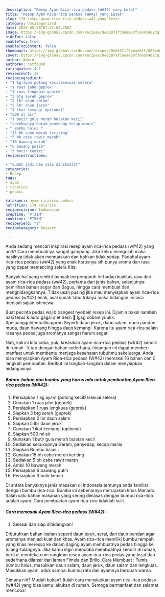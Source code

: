 ```yaml
---
description: "Resep Ayam Rica-rica pedass (W#42) yang Lezat"
title: "Resep Ayam Rica-rica pedass (W#42) yang Lezat"
slug: 115-resep-ayam-rica-rica-pedass-w42-yang-lezat
category: Uncategorized
date: 2022-05-26T07:52:07.760Z
image: https://img-global.cpcdn.com/recipes/9e01071f5beae63f/680x482cq70/ayam-rica-rica-pedass-w42-foto-resep-utama.jpg
hideToc: false
enableToc: true
enableTocContent: false
thumbnail: https://img-global.cpcdn.com/recipes/9e01071f5beae63f/680x482cq70/ayam-rica-rica-pedass-w42-foto-resep-utama.jpg
cover: https://img-global.cpcdn.com/recipes/9e01071f5beae63f/680x482cq70/ayam-rica-rica-pedass-w42-foto-resep-utama.jpg
author: Admin
authorAv: notfound
ratingvalue: 4.7
reviewcount: 15
recipeingredient:
- "1 kg ayam potong kecil2sesuai selera"
- "1 ruas jahe geprek"
- "1 ruas lengkuas geprek"
- "3 btg sereh geprek"
- "2 lbr daun salam"
- "5 lbr daun jeruk"
- "1 ikat kemangi optional"
- "500 ml air"
- "1 butir gula merah bulatan kecil"
- "secukupnya Garam penyedap kecap manis"
- " Bumbu halus "
- "15 bh cabe merah keriting"
- "5 bh cabe rawit merah"
- "10 bawang merah"
- "6 bawang putih"
- "3 butir kemiri"
recipeinstructions:

- "Sudah jadi dan siap dinikmati!"
categories:
- Resep
tags:
- ayam
- ricarica
- pedass

katakunci: ayam ricarica pedass 
nutrition: 174 calories
recipecuisine: Indonesian
preptime: "PT31M"
cooktime: "PT53M"
recipeyield: "1"
recipecategory: Dessert

---
```





Anda sedang mencari inspirasi resep ayam rica-rica pedass (w#42) yang unik? Cara membuatnya sangat gampang. Jika keliru mengolah maka hasilnya tidak akan memuaskan dan bahkan tidak sedap. Padahal ayam rica-rica pedass (w#42) yang enak harusnya sih punya aroma dan rasa yang dapat memancing selera Kita.





Banyak hal yang sedikit banyak berpengaruh terhadap kualitas rasa dari ayam rica-rica pedass (w#42), pertama dari jenis bahan, selanjutnya pemilihan bahan segar dan Bagus, hingga cara membuat dan menghidangkannya. Tidak usah pusing jika mau menyiapkan ayam rica-rica pedass (w#42) enak,      asal sudah tahu triknya maka hidangan ini bisa menjadi sajian istimewa.














Buat pecinta pedas wajib bangeet nyobain resep ini. Dijamin bakal nambah nasi terus &amp; auto gagal diet dech 🤭 lgsg cobain yuukk. #pejuanggoldenbatikappron Seperti daun jeruk, daun salam, daun pandan muda, daun bawang hingga daun kemangi. Karena itu ayam rica-rica selain rasanya pedas juga aromanya sangat harum segar.






Nah, kali ini kita coba, yuk, kreasikan ayam rica-rica pedass (w#42) sendiri di rumah. Tetap dengan bahan sederhana, hidangan ini dapat memberi manfaat untuk membantu menjaga kesehatan tubuhmu sekeluarga. Anda bisa menyiapkan Ayam Rica-rica pedass (W#42) memakai 16 bahan dan 0 langkah pembuatan. Berikut ini langkah-langkah dalam menyiapkan hidangannya.

<!--inarticleads1-->

##### Bahan-bahan dan bumbu yang harus ada untuk pembuatan Ayam Rica-rica pedass (W#42):

1. Persiapkan 1 kg ayam (potong kecil2/sesuai selera)
1. Gunakan 1 ruas jahe (geprek)
1. Persiapkan 1 ruas lengkuas (geprek)
1. Siapkan 3 btg sereh (geprek)
1. Persiapkan 2 lbr daun salam
1. Siapkan 5 lbr daun jeruk
1. Gunakan 1 ikat kemangi (optional)
1. Siapkan 500 ml air
1. Gunakan 1 butir gula merah bulatan kecil
1. Sediakan secukupnya Garam, penyedap, kecap manis
1. Siapkan  Bumbu halus :
1. Gunakan 15 bh cabe merah keriting
1. Sediakan 5 bh cabe rawit merah
1. Ambil 10 bawang merah
1. Persiapkan 6 bawang putih
1. Persiapkan 3 butir kemiri


Di antara banyaknya jenis masakan di Indonesia tentunya anda familiar dengan bumbu rica-rica. Bumbu ini sebenarnya merupakan khas Manado. Salah satu bahan makanan yang sering dimasak dengan bumbu rica-rica adalah ayam. Cara pembuatan ayam rica-rica tidaklah sulit. 

<!--inarticleads2-->

##### Cara memasak Ayam Rica-rica pedass (W#42):


1. Selesai dan siap dihidangkan!

Dibutuhkan bahan-bahan seperti daun jeruk, serai, dan daun pandan agar aromanya menjadi kuat dan khas. Ayam rica-rica memiliki bumbu rempah yang khas meresap ke dalam daging ayam membuatnya pedas hingga ke tulang-tulangnya. Jika kamu ingin mencoba membuatnya sendiri di rumah, berikut merdeka.com rangkum resep ayam rica-rica pedas yang lezat dan sederhana dilansir dari laman Fimela dan Brilio. Cara Membuat : Tumis bumbu halus, masukkan daun salam, daun jeruk, daun salam dan lengkuas. Masukkan ayam, aduk sampai bumbu rata dan ayamnya berubah warna. 

Gimana nih? Mudah bukan? Itulah cara menyiapkan ayam rica-rica pedass (w#42) yang bisa kamu lakukan di rumah. Semoga bermanfaat dan selamat mencoba!
